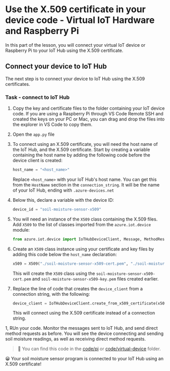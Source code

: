 # Use the X.509 certificate in your device code - Virtual IoT Hardware and Raspberry Pi

In this part of the lesson, you will connect your virtual IoT device or Raspberry Pi to your IoT Hub using the X.509 certificate.

## Connect your device to IoT Hub

The next step is to connect your device to IoT Hub using the X.509 certificates.

### Task - connect to IoT Hub

1. Copy the key and certificate files to the folder containing your IoT device code. If you are using a Raspberry Pi through VS Code Remote SSH and created the keys on your PC or Mac, you can drag and drop the files into the explorer in VS Code to copy them.

1. Open the `app.py` file

1. To connect using an X.509 certificate, you will need the host name of the IoT Hub, and the X.509 certificate. Start by creating a variable containing the host name by adding the following code before the device client is created:

    ```python
    host_name = "<host_name>"
    ```

    Replace `<host_name>` with your IoT Hub's host name. You can get this from the `HostName` section in the `connection_string`. It will be the name of your IoT Hub, ending with `.azure-devices.net`

1. Below this, declare a variable with the device ID:

    ```python
    device_id = "soil-moisture-sensor-x509"
    ```

1. You will need an instance of the `X509` class containing the X.509 files. Add `X509` to the list of classes imported from the `azure.iot.device` module:

    ```python
    from azure.iot.device import IoTHubDeviceClient, Message, MethodResponse, X509
    ```

1. Create an `X509` class instance using your certificate and key files by adding this code below the `host_name` declaration:

    ```python
    x509 = X509("./soil-moisture-sensor-x509-cert.pem", "./soil-moisture-sensor-x509-key.pem")
    ```

    This will create the `X509` class using the `soil-moisture-sensor-x509-cert.pem` and `soil-moisture-sensor-x509-key.pem` files created earlier.

1. Replace the line of code that creates the `device_client` from a connection string, with the following:

    ```python
    device_client = IoTHubDeviceClient.create_from_x509_certificate(x509, host_name, device_id)
    ```

    This will connect using the X.509 certificate instead of a connection string.

1, RUn your code. Monitor the messages sent to IoT Hub, and send direct method requests as before. You will see the device connecting and sending soil moisture readings, as well as receiving direct method requests.

> 💁 You can find this code in the [code/pi](code/pi) or [code/virtual-device](code/virtual-device) folder.

😀 Your soil moisture sensor program is connected to your IoT Hub using an X.509 certificate!

